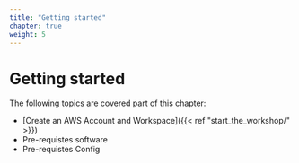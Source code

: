 ```yaml
---
title: "Getting started"
chapter: true
weight: 5
---
```


# Getting started

The following topics are covered part of this chapter:

* [Create an AWS Account and Workspace]({{< ref "start_the_workshop/" >}})
* Pre-requistes software
* Pre-requistes Config
